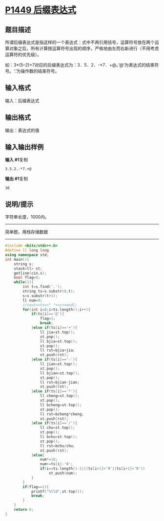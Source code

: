 # [P1449 后缀表达式](https://www.luogu.com.cn/problem/P1449)

## 题目描述

所谓后缀表达式是指这样的一个表达式：式中不再引用括号，运算符号放在两个运算对象之后，所有计算按运算符号出现的顺序，严格地由左而右新进行（不用考虑运算符的优先级）。

如：3*(5–2)+7对应的后缀表达式为：3．5．2．-*7．+@。’@’为表达式的结束符号。‘.’为操作数的结束符号。

## 输入格式

输入：后缀表达式

## 输出格式

输出：表达式的值

## 输入输出样例

**输入 #1**复制

```
3.5.2.-*7.+@
```

**输出 #1**复制

```
16
```

## 说明/提示

字符串长度，1000内。



***

简单题，用栈存储数据

***



```C++
#include <bits/stdc++.h>
#define ll long long
using namespace std;
int main(){
	string s;
	stack<ll> st;
	getline(cin,s);
	bool flag=0;
	while(1){
		int t=s.find('.');
		string ts=s.substr(0,t);
		s=s.substr(t+1);
		ll num=0;
		//cout<<ts<<" "<<s<<endl;
		for(int i=0;i<ts.length();i++){
			if(ts[i]=='@'){
				flag=1;
				break;
			}else if(ts[i]=='+'){
				ll jia=st.top();
				st.pop();
				ll bjia=st.top();
				st.pop();
				ll rst=bjia+jia;
				st.push(rst);
			}else if(ts[i]=='-'){
				ll jian=st.top();
				st.pop();
				ll bjian=st.top();
				st.pop();
				ll rst=bjian-jian;
				st.push(rst);
			}else if(ts[i]=='*'){
				ll cheng=st.top();
				st.pop();
				ll bcheng=st.top();
				st.pop();
				ll rst=bcheng*cheng;
				st.push(rst);
			}else if(ts[i]=='/'){
				ll chu=st.top();
				st.pop();
				ll bchu=st.top();
				st.pop();
				ll rst=bchu/chu;
				st.push(rst);
			}else{
				num*=10;
				num+=ts[i]-'0';
				if(i==ts.length()-1||(ts[i+1]>'9'||ts[i+1]<'0'))
					st.push(num);
			}
		}
		if(flag==1){
			printf("%lld",st.top());
			break;
		}
	}
	return 0;
}
```

